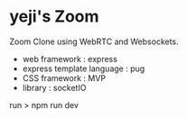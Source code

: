 ﻿# yeji's Zoom
Zoom Clone using WebRTC and Websockets.

- web framework : express
- express template language : pug
- CSS framework : MVP
- library : socketIO

run > npm run dev
